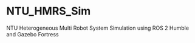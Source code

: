 # NTU_HMRS_Sim
NTU Heterogeneous Multi Robot System Simulation using ROS 2 Humble and Gazebo Fortress
